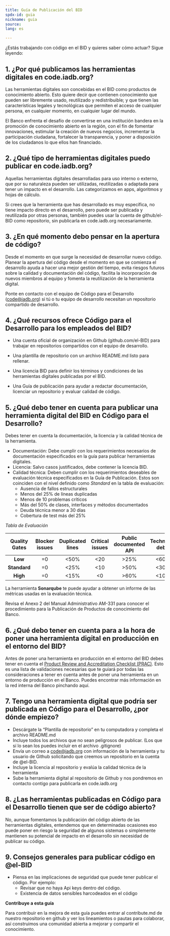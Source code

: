 ```yaml
---
title: Guía de Publicación del BID
spdx-id: guia
nickname: guia
source: 
lang: es

---
```

¿Estás trabajando con código en el BID y quieres saber cómo actuar? Sigue leyendo:

## 1.	¿Por qué publicamos las herramientas digitales en code.iadb.org? 

Las herramientas digitales son concebidas en el BID como productos de conocimiento abierto. Esto quiere decir que contienen conocimiento que pueden ser libremente usado, reutilizado y redistribuible; y que tienen las características legales y tecnológicas que permiten el acceso de cualquier persona, en cualquier momento, en cualquier lugar del mundo.

El Banco enfrenta el desafío de convertirse en una institución bandera en la promoción de conocimiento abierto en la región, con el fin de fomentar innovaciones, estimular la creación de nuevos negocios, incrementar la participación ciudadana, fortalecer la transparencia, y poner a disposición de los ciudadanos lo que ellos han financiado. 

## 2.	¿Qué tipo de herramientas digitales puedo publicar en code.iadb.org? 
Aquellas herramientas digitales desarrolladas para uso interno o externo, que por su naturaleza pueden ser utilizadas, reutilizadas o adaptada para tener un impacto en el desarrollo. Las categorizamos en apps, algoritmos y hojas de cálculo.

Si crees que la herramienta que has desarrollado es muy específica, no tiene impacto directo en el desarrollo, pero puede ser publicada y reutilizada por otras personas, también puedes usar la cuenta de github/el-BID como repositorio, sin publicarla en code.iadb.org necesariamente.

## 3.	¿En qué momento debo pensar en la apertura de código?
Desde el momento en que surge la necesidad de desarrollar nuevo código. 
Planear la apertura del código desde el momento en que se comienza el desarrollo ayuda a hacer una mejor gestión del tiempo, evita riesgos futuros sobre la calidad y documentación del código, facilita la incorporación de nuevos miembros al equipo y fomenta la reutilización de la herramienta digital. 

Ponte en contacto con el equipo de Código para el Desarrollo (code@iadb.org) si tú o tu equipo de desarrollo necesitan un repositorio compartido de desarrollo.

## 4.	¿Qué recursos ofrece Código para el Desarrollo para los empleados del BID? 

* Una cuenta oficial de organización en Github (github.com/el-BID) para trabajar en repositorios compartidos con el equipo de desarrollo.

* Una plantilla de repositorio con un archivo README.md listo para rellenar. 
* Una licencia BID para definir los términos y condiciones de las herramientas digitales publicadas por el BID.
* Una Guía de publicación para ayudar a redactar documentación, licenciar un repositorio y evaluar calidad de código.


## 5.	¿Qué debo tener en cuenta para publicar una herramienta digital del BID en Código para el Desarrollo?
Debes tener en cuenta la documentación, la licencia y la calidad técnica de la herramienta.

* Documentación: Debe cumplir con los requerimientos necesarios de documentación especificados en la guía para publicar herramientas digitales.
* Licencia: Salvo casos justificados, debe contener la licencia BID.
* Calidad técnica: Deben cumplir con los requerimientos deseables de evaluación técnica especificados en la Guía de Publicación. Estos son coinciden con el nivel definido como *Standard* en la tabla de evaluación: 
    * Ausencia de fallos estructurales
    * Menos del 25% de líneas duplicadas
    * Menos de 10 problemas críticos
    * Más del 50% de clases, interfaces y métodos documentados
    * Deuda técnica menor a 30 días
    * Cobertura de test más del 25%

*Tabla de Evaluación*

| Quality Gates 	| Blocker issues 	| Duplicated lines 	|Critical issues 	| Public documented API 	| Technical debt 	| Technical debt ratio 	| Test coverage 	|
|:-------------:	|:--------------:	|:----------------:	|:-------------------:	|:---------------------:	|:--------------:	|:--------------------:	|:-------------:	|
| **Low**          	|       =0       	|       <50%       	|         <20         	|          >25%         	|      <60d      	|         <40%         	|      >10%     	|
| **Standard**      	|       =0       	|       <25%       	|         <10         	|          >50%         	|      <30d      	|         <20%         	|      >25%     	|
| **High**          	|       =0       	|       <15%       	|          <0         	|          >60%         	|      <10d      	|         <20%         	|      >70%     	|


La herramienta **Sonarqube** te puede ayudar a obtener un informe de las métricas usadas en la evaluación técnica.

Revisa el Anexo 2 del Manual Administrativo AM-331 para conocer el procedimiento para la Publicación de Productos de conocimiento del Banco. 

## 6.	¿Qué debo tener en cuenta para a la hora de poner una herramienta digital en producción en el entorno del BID?
Antes de poner una herramienta en producción en el entorno del BID debes tener en cuenta el [Product Review and Accreditation Checklist (PRAC)](https://idbg.sharepoint.com/sites/IT%20Governance/Pages/prc_processs.aspx). Esto es una lista de validaciones necesarias que te guiará por todas las consideraciones a tener en cuenta antes de poner una herramienta en un entorno de producción en el Banco. Puedes encontrar más información en la red interna del Banco pinchando aquí.

## 7.	Tengo una herramienta digital que podría ser publicada en Código para el Desarrollo, ¿por dónde empiezo? 
* Descárgate la “Plantilla de repositorio” en tu computadora y completa el archivo README.md
* Incluye todos los archivos que no sean peligrosos de publicar. (Los que sí lo sean los puedes incluir en el archivo .gitignore)
* Envía un correo a code@iadb.org con información de la herramienta y tu usuario de Github solicitando que creemos un repositorio en la cuenta de @el-BID.
* Incluye la licencia al repositorio y evalúa la calidad técnica de la herramienta
* Sube la herramienta digital al repositorio de Github y nos pondremos en contacto contigo para publicarla en code.iadb.org

## 8.	¿Las herramientas publicadas en Código para el Desarrollo tienen que ser de código abierto?
No, aunque fomentamos la publicación del código abierto de las herramientas digitales, entendemos que en determinadas ocasiones eso puede poner en riesgo la seguridad de algunos sistemas o simplemente mantienen su potencial de impacto en el desarrollo sin necesidad de publicar su código.

## 9.	Consejos generales para publicar código en @el-BID

* Piensa en las implicaciones de seguridad que puede tener publicar el código. Por ejemplo:
	* Revisar que no haya Api keys dentro del código.
	* Existencia de datos sensibles harcodeados en el código


**Contribuye a esta guía**

Para contribuir en la mejora de esta guía puedes entrar al contribute.md de nuestro repositorio en github y ver los lineamientos o pautas para colaborar, así construimos una comunidad abierta a mejorar y compartir el conocimiento.
<style> .ocultar_breadcrumb_ingles{ display:none; } .ocultar_home_ingles{ display:none; } </style>
